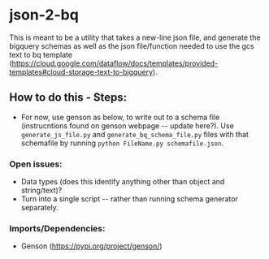 # json-2-bq

This is meant to be a utility that takes a new-line json file, and generate the bigquery schemas as well as the json file/function needed to use the gcs text to bq template (https://cloud.google.com/dataflow/docs/templates/provided-templates#cloud-storage-text-to-bigquery).

## How to do this - Steps:
* For now, use genson as below, to write out to a schema file (instrucntions found on genson webpage -- update here?).  Use  `generate_js_file.py` and `generate_bq_schema_file.py` files with that schemafile by running `python FileName.py schemafile.json`.

### Open issues:
* Data types (does this identify anything other than object and string/text)?
* Turn into a single script -- rather than running schema generator separately.  

### Imports/Dependencies:
* Genson (https://pypi.org/project/genson/)

